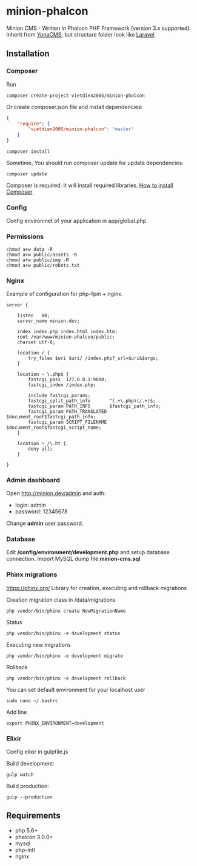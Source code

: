 # minion-phalcon

Minion CMS - Written in Phalcon PHP Framework (version 3.x supported). Inherit from [YonaCMS](https://github.com/oleksandr-torosh/yona-cms), but structure folder look like [Laravel](https://github.com/laravel/laravel)

## Installation

### Composer

Run
```
composer create-project vietdien2005/minion-phalcon
```

Or create composer.json file and install dependencies:
```json
{  
    "require": {  
        "vietdien2005/minion-phalcon": "master"
    }  
}
```
```
composer install
```

Sometime, You should run composer update for update dependencies:
```
composer update
```

Composer is required. It will install required libraries.
[How to install Composer](https://getcomposer.org/doc/00-intro.md#installation-linux-unix-osx)

### Config

Config environmet of your application in app/global.php

### Permissions

```
chmod a+w data -R
chmod a+w public/assets -R
chmod a+w public/img -R
chmod a+w public/robots.txt
```

### Nginx

Example of configuration for php-fpm + nginx.

```
server {

    listen   80;
    server_name minion.dev;

    index index.php index.html index.htm;
    root /var/www/minion-phalcon/public;
    charset utf-8;

    location / {
        try_files $uri $uri/ /index.php?_url=$uri&$args;
    }

    location ~ \.php$ {
        fastcgi_pass  127.0.0.1:9000;
        fastcgi_index /index.php;

        include fastcgi_params;
        fastcgi_split_path_info       ^(.+\.php)(/.+)$;
        fastcgi_param PATH_INFO       $fastcgi_path_info;
        fastcgi_param PATH_TRANSLATED $document_root$fastcgi_path_info;
        fastcgi_param SCRIPT_FILENAME $document_root$fastcgi_script_name;
    }

    location ~ /\.ht {
        deny all;
    }

}
```

### Admin dashboard

Open http://minion.dev/admin and auth:

* login: admin
* password: 12345678

Change **admin** user password.

### Database
Edit **/config/environment/development.php** and setup database connection.
Import MySQL dump file **minion-cms.sql**

### Phinx migrations

https://phinx.org/
Library for creation, executing and rollback migrations

Creation migration class in /data/migrations
```
php vendor/bin/phinx create NewMigrationName
```

Status
```
php vendor/bin/phinx -e development status
```

Executing new migrations
```
php vendor/bin/phinx -e development migrate
```

Rollback
```
php vendor/bin/phinx -e development rollback
```

You can set default environment for your localhost user
```
sudo nano ~/.bashrc
```
Add line
```
export PHINX_ENVIRONMENT=development
```

### Elixir 

Config elixir in gulpfile.js

Build development:
```
gulp watch
```

Build production:
```
gulp --production
```

## Requirements

* php 5.6+
* phalcon 3.0.0+
* mysql
* php-intl
* nginx
